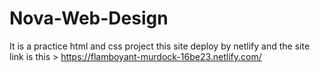 # Nova-Web-Design
It is a practice html and css project
this site deploy by netlify and the site link is this > https://flamboyant-murdock-16be23.netlify.com/
